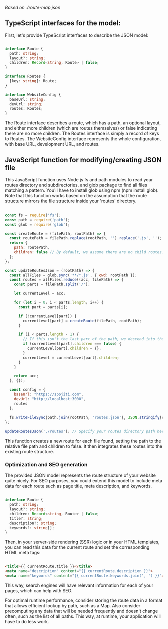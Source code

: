<!-- 
```gpt
using the following json model, (route-map.json), your job is to produce three items. First, provide typescript interfaces to describe the model. Second, provide a javascript function that reads my routes directory and modifies or recreates a json file with the updated routes. It should be able to read through all the directories and files inside of the routes folder. Third, a summary on how I can optimize this model and use the data to generate seo stuff at run time.
```
-->
_Based on ./route-map.json_
## TypeScript interfaces for the model:
First, let's provide TypeScript interfaces to describe the JSON model:

```typescript

interface Route {
  path: string;
  layout?: string;
  children: Record<string, Route> | false;
}

interface Routes {
  [key: string]: Route;
}

interface WebsiteConfig {
  baseUrl: string;
  devUrl: string;
  routes: Routes;
}
```

The Route interface describes a route, which has a path, an optional layout, and either more children (which are routes themselves) or false indicating there are no more children. The Routes interface is simply a record of keys to Routes. The WebsiteConfig interface represents the whole configuration, with base URL, development URL, and routes.

## JavaScript function for modifying/creating JSON file
This JavaScript function uses Node.js fs and path modules to read your routes directory and subdirectories, and glob package to find all files matching a pattern. You'll have to install glob using npm (npm install glob). Note that this function works based on the assumption that the route structure mirrors the file structure inside your 'routes' directory.

```javascript
 
const fs = require('fs');
const path = require('path');
const glob = require('glob');

const createRoute = (filePath, rootPath) => {
  const routePath = filePath.replace(rootPath, '').replace('.js', '');
  return {
    path: routePath,
    children: false // By default, we assume there are no child routes. If there are, they will be added in the main function.
  };
};

const updateRoutesJson = (rootPath) => {
  const allFiles = glob.sync('**/*.js', { cwd: rootPath });
  const routes = allFiles.reduce((acc, filePath) => {
    const parts = filePath.split('/');

    let currentLevel = acc;

    for (let i = 0; i < parts.length; i++) {
      const part = parts[i];

      if (!currentLevel[part]) {
        currentLevel[part] = createRoute(filePath, rootPath);
      }

      if (i < parts.length - 1) {
        // If this isn't the last part of the path, we descend into the children.
        if (currentLevel[part].children === false) {
          currentLevel[part].children = {};
        }
        currentLevel = currentLevel[part].children;
      }
    }

    return acc;
  }, {});

  const config = {
    baseUrl: "https://spojiti.com",
    devUrl: "http://localhost:3000",
    routes
  };

  fs.writeFileSync(path.join(rootPath, 'routes.json'), JSON.stringify(config, null, 2));
};

updateRoutesJson('./routes'); // Specify your routes directory path here
```

This function creates a new route for each file found, setting the path to the relative file path and children to false. It then integrates these routes into the existing route structure.

### Optimization and SEO generation
The provided JSON model represents the route structure of your website quite nicely. For SEO purposes, you could extend this model to include meta data for each route such as page title, meta description, and keywords.

```typescript
 
interface Route {
  path: string;
  layout?: string;
  children: Record<string, Route> | false;
  title?: string;
  description?: string;
  keywords?: string[];
}
```

Then, in your server-side rendering (SSR) logic or in your HTML templates, you can read this data for the current route and set the corresponding HTML meta tags:

```html
 
<title>{{ currentRoute.title }}</title>
<meta name="description" content="{{ currentRoute.description }}">
<meta name="keywords" content="{{ currentRoute.keywords.join(', ') }}">
```

This way, search engines will have relevant information for each of your pages, which can help with SEO.

For optimal runtime performance, consider storing the route data in a format that allows efficient lookup by path, such as a Map. Also consider precomputing any data that will be needed frequently and doesn't change often, such as the list of all paths. This way, at runtime, your application will have to do less work.